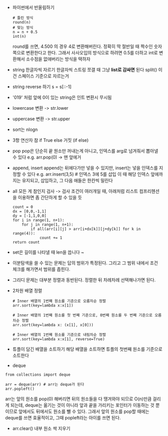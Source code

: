 - 파이썬에서 반올림하기

  ```
  # 틀린 방식
  round(n)
  # 맞는 방식
  n = n + 0.5
  int(n)
  ```

  round를 쓰면, 4.500 의 경우 4로 변환해버린다. 정확히 딱 절반일 때 짝수인 숫자쪽으로 변환한다고 한다.
  그래서 사사오입의 방식으로 하려면 0.5를 더하고 int로 변환해서 소수점을 없애버리는 방식을 택하자

- string 한글자씩 자르기
  한글자씩 스트링 쪼갤 때 그냥 **list로 감싸면** 된다
  split() 이건 스페이스 기준으로 자르는거

- string reverse 하기
  s = s[::-1]

- '019' 처럼 앞에 0이 있는 string은 인트 변환시 무시됨

- lowercase 변환 -> str.lower
- uppercase 변환 -> str.upper

- sort는 nlogn

- 3항 연산자
  참 if True else 거짓 (if else)

- pop
  pop은 단순히 끝 원소만 꺼내는게 아니고, 인덱스를 arg로 넘겨줘서 뽑아낼 수 있다
  e.g. arr.pop(0) -> 맨 앞에거

- append, insert
  append는 뒤에다가만 넣을 수 있지만, insert는 넣을 인덱스를 지정할 수 있다
  e.g. arr.insert(3,5) # 인덱스 3에 5를 삽입
  이 때 해당 인덱스 앞에까지는 유지되고, 삽입하고, 그 다음 애들은 한칸씩 밀린다

- all
  모든 게 참인지 검사 -> 검사 조건이 여러개일 때, 아래처럼 리스트 컴프리헨션을 이용하면 좀 간단하게 할 수 있을 듯

  ```
  count = 0
  dx = [0,0,-1,1]
  dy = [-1,1,0,0]
  for i in range(1, n+1):
      for j in range(1, n+1):
          if all(arr[i][j] > arr[i+dx[k]][j+dy[k]] for k in range(4)):
              count += 1
  return count
  ```

- set은 길이를 나타낼 때 len을 씁니다 ~

- 이분탐색을 쓸 수 있는 문제는 답의 범위가 특정된다. 그리고 그 범위 내에서 조건 체크를 해가면서 범위를 좁힌다.

- 그리디 문제는 대부분 정렬과 동반된다. 정렬한 뒤 차례차례 선택해나가면 된다.

- 2차원 배열 정렬

  ```
  # Inner 배열의 1번째 원소를 기준으로 오름차순 정렬
  arr.sort(key=lambda x:x[1])

  # Inner 배열의 1번째 원소를 첫 번째 기준으로, 0번째 원소를 두 번째 기준으로 오름차순 정렬
  arr.sort(key=lambda x: (x[1], x[0]))

  # Inner 배열의 1번째 원소를 기준으로 내림차순 정렬
  arr.sort(key=lambda x:x[1], reverse=True)
  ```

- 튜플이 담긴 배열을 소트하기
  해당 배열을 소트하면 튜플의 첫번째 원소를 기준으로 소트한다

- deque

```
from collections import deque

arr = deque(arr) # arr는 deque가 된다
arr.popleft()
```

arr는 앞의 원소를 pop(0) 해버리면 뒤의 원소들을 다 땡겨와야 되므로 O(n)만큼 걸리게 되는데,
deque는 옮기는 것이 아니라 앞과 끝을 가리키는 포인터가 이동하는 것 뿐이므로 앞에서도 뒤에서도 원소를 뺄 수 있다.
그래서 앞의 원소를 pop할 때에는 deque를 쓰면 효율적이고, 그때 popleft라는 아이를 쓰면 된다.

- arr.clear()
  내부 원소 싹 지우기
